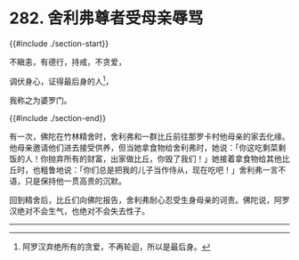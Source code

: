 # 282. 舍利弗尊者受母亲辱骂
{{#include ./section-start}}

不瞋恚，有德行，持戒，不贪爱，

调伏身心，证得最后身的人[^1]，

我称之为婆罗门。

{{#include ./section-end}}

有一次，佛陀在竹林精舍时，舍利弗和一群比丘前往那罗卡村他母亲的家去化缘。他母亲邀请他们进去接受供养，但当她拿食物给舍利弗时，她说：「你这吃剩菜剩饭的人！你抛弃所有的财富，出家做比丘，你毁了我们！」她接着拿食物给其他比丘时，也粗鲁地说：「你们总是把我的儿子当作侍从，现在吃吧！」舍利弗一言不语，只是保持他一贯高贵的沉默。

回到精舍后，比丘们向佛陀报告，舍利弗耐心忍受生身母亲的诃责。佛陀说，阿罗汉绝对不会生气，也绝对不会失去性子。


---



[^1]: 阿罗汉弃绝所有的贪爱，不再轮迴，所以是最后身。

